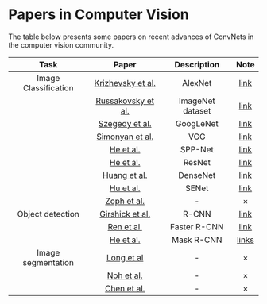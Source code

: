 # Papers in Computer Vision

The table below presents some papers on recent advances of ConvNets in the computer vision community.

| Task | Paper | Description | Note |
|:-:|:-:|:-:|:-:|
|  Image Classification  |  [Krizhevsky et al.](http://www.cs.toronto.edu/~fritz/absps/imagenet.pdf)  | AlexNet | [link](notes/Krizhevsky-AlexNet.md) |
|   |  [Russakovsky et al.](http://arxiv.org/abs/1409.0575)  | ImageNet dataset | [link](notes/Russakovsky-ImageNet.md) |
|   |  [Szegedy et al.](http://arxiv.org/abs/1409.4842)  | GoogLeNet | [link](notes/szegedy-googlenet.md) |
|   |  [Simonyan et al.](http://arxiv.org/abs/1409.1556)  | VGG | [link](notes/Simonyan-vgg.md)  |
|   |  [He et al.](http://arxiv.org/abs/1406.4729)  | SPP-Net | [link](notes/he-SPPNet.md)  |
|   |  [He et al.](https://arxiv.org/abs/1512.03385)  | ResNet | [link](notes/he-resnet.md)  |
|   |  [Huang et al.](https://arxiv.org/abs/1608.06993) | DenseNet | [link](notes/huang-densenet.md) |
|   |  [Hu et al.](https://arxiv.org/abs/1709.01507)  | SENet | [link](notes/ResNet-Variants.md) |
|   |  [Zoph et al.](https://arxiv.org/abs/1707.07012) | - | × |
|  Object detection  |  [Girshick et al.](http://arxiv.org/abs/1311.2524) | R-CNN | [link](notes/rbg-RCNN.md) |
|   |  [Ren et al.](https://arxiv.org/abs/1506.01497) | Faster R-CNN | [link](notes/Fast-Faster-RCNN.md) |
|   |  [He et al.](https://arxiv.org/abs/1703.06870)  | Mask R-CNN | [links](notes/Mask-R-CNN.md) |
|  Image segmentation  |  [Long et al](http://arxiv.org/abs/1411.4038)  | - | ×  |
|   |  [Noh et al.](https://arxiv.org/abs/1505.04366)  | - | × |
|   |  [Chen et al.](http://ieeexplore.ieee.org/abstract/document/7913730/)  | - | ×  |